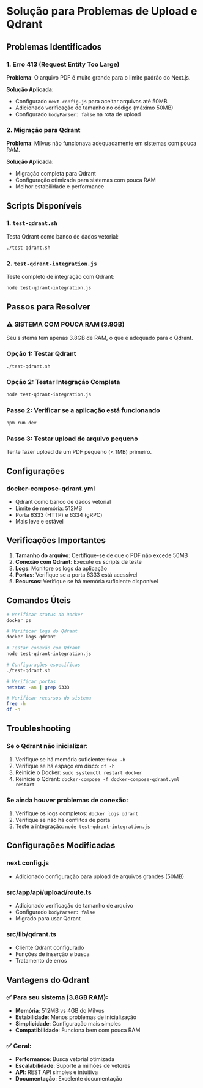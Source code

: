 # Solução para Problemas de Upload e Qdrant

## Problemas Identificados

### 1. Erro 413 (Request Entity Too Large)

**Problema**: O arquivo PDF é muito grande para o limite padrão do Next.js.

**Solução Aplicada**:

- Configurado `next.config.js` para aceitar arquivos até 50MB
- Adicionado verificação de tamanho no código (máximo 50MB)
- Configurado `bodyParser: false` na rota de upload

### 2. Migração para Qdrant

**Problema**: Milvus não funcionava adequadamente em sistemas com pouca RAM.

**Solução Aplicada**:

- Migração completa para Qdrant
- Configuração otimizada para sistemas com pouca RAM
- Melhor estabilidade e performance

## Scripts Disponíveis

### 1. `test-qdrant.sh`

Testa Qdrant como banco de dados vetorial:

```bash
./test-qdrant.sh
```

### 2. `test-qdrant-integration.js`

Teste completo de integração com Qdrant:

```bash
node test-qdrant-integration.js
```

## Passos para Resolver

### ⚠️ **SISTEMA COM POUCA RAM (3.8GB)**

Seu sistema tem apenas 3.8GB de RAM, o que é adequado para o Qdrant.

### Opção 1: Testar Qdrant

```bash
./test-qdrant.sh
```

### Opção 2: Testar Integração Completa

```bash
node test-qdrant-integration.js
```

### Passo 2: Verificar se a aplicação está funcionando

```bash
npm run dev
```

### Passo 3: Testar upload de arquivo pequeno

Tente fazer upload de um PDF pequeno (< 1MB) primeiro.

## Configurações

### docker-compose-qdrant.yml

- Qdrant como banco de dados vetorial
- Limite de memória: 512MB
- Porta 6333 (HTTP) e 6334 (gRPC)
- Mais leve e estável

## Verificações Importantes

1. **Tamanho do arquivo**: Certifique-se de que o PDF não excede 50MB
2. **Conexão com Qdrant**: Execute os scripts de teste
3. **Logs**: Monitore os logs da aplicação
4. **Portas**: Verifique se a porta 6333 está acessível
5. **Recursos**: Verifique se há memória suficiente disponível

## Comandos Úteis

```bash
# Verificar status do Docker
docker ps

# Verificar logs do Qdrant
docker logs qdrant

# Testar conexão com Qdrant
node test-qdrant-integration.js

# Configurações específicas
./test-qdrant.sh

# Verificar portas
netstat -an | grep 6333

# Verificar recursos do sistema
free -h
df -h
```

## Troubleshooting

### Se o Qdrant não inicializar:

1. Verifique se há memória suficiente: `free -h`
2. Verifique se há espaço em disco: `df -h`
3. Reinicie o Docker: `sudo systemctl restart docker`
4. Reinicie o Qdrant: `docker-compose -f docker-compose-qdrant.yml restart`

### Se ainda houver problemas de conexão:

1. Verifique os logs completos: `docker logs qdrant`
2. Verifique se não há conflitos de porta
3. Teste a integração: `node test-qdrant-integration.js`

## Configurações Modificadas

### next.config.js

- Adicionado configuração para upload de arquivos grandes (50MB)

### src/app/api/upload/route.ts

- Adicionado verificação de tamanho de arquivo
- Configurado `bodyParser: false`
- Migrado para usar Qdrant

### src/lib/qdrant.ts

- Cliente Qdrant configurado
- Funções de inserção e busca
- Tratamento de erros

## Vantagens do Qdrant

### ✅ Para seu sistema (3.8GB RAM):

- **Memória**: 512MB vs 4GB do Milvus
- **Estabilidade**: Menos problemas de inicialização
- **Simplicidade**: Configuração mais simples
- **Compatibilidade**: Funciona bem com pouca RAM

### ✅ Geral:

- **Performance**: Busca vetorial otimizada
- **Escalabilidade**: Suporte a milhões de vetores
- **API**: REST API simples e intuitiva
- **Documentação**: Excelente documentação
